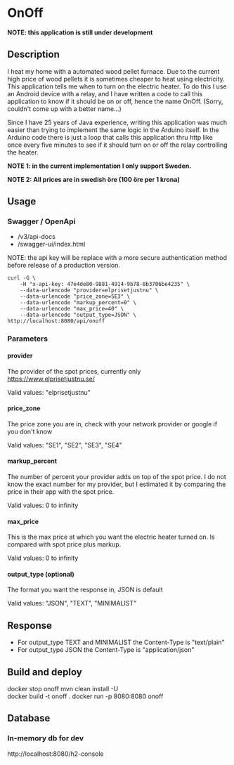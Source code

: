 # OnOff

**NOTE: this application is still under development**

## Description

I heat my home with a automated wood pellet furnace. Due to the current high price of wood pellets it
is sometimes cheaper to heat using electricity. This application tells me when to turn on the electric heater.
To do this I use an Android device with a relay, and I have written a code to call this application
to know if it should be on or off, hence the name OnOff. (Sorry, couldn't come up with a better name...)

Since I have 25 years of Java experience, writing this application was much easier than trying to implement the
same logic in the Arduino itself. In the Arduino code there is just a loop that calls this application
thru http like once every five minutes to see if it should turn on or off the relay controlling the heater.

**NOTE 1: in the current implementation I only support Sweden.**

**NOTE 2: All prices are in swedish öre (100 öre per 1 krona)**

## Usage

### Swagger / OpenApi

- /v3/api-docs
- /swagger-ui/index.html

NOTE: the api key will be replace with a more secure authentication method before release of a production version.

```
curl -G \
    -H "x-api-key: 47e4de80-9881-4914-9b78-8b3706be4235" \
    --data-urlencode "provider=elprisetjustnu" \
    --data-urlencode "price_zone=SE3" \
    --data-urlencode "markup_percent=0" \
    --data-urlencode "max_price=40" \
    --data-urlencode "output_type=JSON" \
http://localhost:8080/api/onoff
```

### Parameters

#### provider
The provider of the spot prices, currently only https://www.elprisetjustnu.se/

Valid values: "elprisetjustnu"

#### price_zone
The price zone you are in, check with your network provider or google if you don't know

Valid values: "SE1", "SE2", "SE3", "SE4"

#### markup_percent
The number of percent your provider adds on top of the spot price. I do not know the exact number 
for my provider, but I estimated it by comparing the price in their app with the spot price.

Valid values: 0 to infinity

#### max_price
This is the max price at which you want the electric heater turned on. Is compared with spot price plus markup.

Valid values: 0 to infinity

#### output_type (optional)
The format you want the response in, JSON is default

Valid values: "JSON", "TEXT", "MINIMALIST"

## Response

- For output_type TEXT and MINIMALIST the Content-Type is "text/plain"
- For output_type JSON the Content-Type is "application/json"

## Build and deploy 

docker stop onoff
mvn clean install -U  
docker build -t onoff .
docker run -p 8080:8080 onoff

## Database
### In-memory db for dev

http://localhost:8080/h2-console

